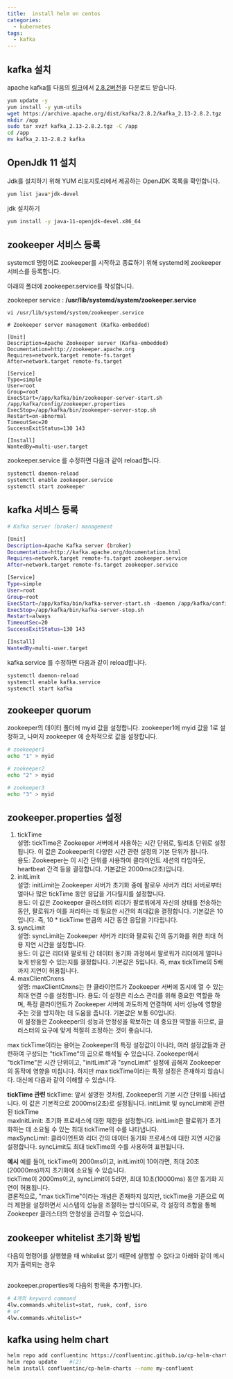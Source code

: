 ```yaml
---
title:  install helm on centos
categories:
  - kubernetes
tags: 
  - kafka
---
```


## kafka 설치 
apache kafka를 다음의 [링크](khttps://kafka.apache.org/downloads)에서 [2.8.2버전](https://archive.apache.org/dist/kafka/2.8.2/kafka_2.13-2.8.2.tgz)을 다운로드 받습니다.

```bash
yum update -y
yum install -y yum-utils
wget https://archive.apache.org/dist/kafka/2.8.2/kafka_2.13-2.8.2.tgz
mkdir /app
sudo tar xvzf kafka_2.13-2.8.2.tgz -C /app
cd /app
mv kafka_2.13-2.8.2 kafka

```

## OpenJdk 11 설치 
Jdk를 설치하기 위해  YUM 리포지토리에서 제공하는 OpenJDK 목록을 확인합니다.  
```bash
yum list java*jdk-devel
```
jdk 설치하기  
```bash
yum install -y java-11-openjdk-devel.x86_64
```

## zookeeper 서비스 등록
systemctl 명령어로 zookeeper를 시작하고 종료하기 위해 systemd에 zookeeper서비스를 등록합니다.

아래의 폴더에 zookeeper.service를 작성합니다.

zookeeper service : **/usr/lib/systemd/system/zookeeper.service**


```
vi /usr/lib/systemd/system/zookeeper.service

# Zookeeper server management (Kafka-embedded)

[Unit]
Description=Apache Zookeeper server (Kafka-embedded)
Documentation=http://zookeeper.apache.org
Requires=network.target remote-fs.target 
After=network.target remote-fs.target 

[Service]
Type=simple
User=root
Group=root
ExecStart=/app/kafka/bin/zookeeper-server-start.sh /app/kafka/config/zookeeper.properties
ExecStop=/app/kafka/bin/zookeeper-server-stop.sh
Restart=on-abnormal
TimeoutSec=20
SuccessExitStatus=130 143

[Install]
WantedBy=multi-user.target
```
zookeeper.service 를 수정하면 다음과 같이 reload합니다.
```bash
systemctl daemon-reload
systemctl enable zookeeper.service
systemctl start zookeeper
```

## kafka 서비스 등록
```bash
# Kafka server (broker) management

[Unit]
Description=Apache Kafka server (broker)
Documentation=http://kafka.apache.org/documentation.html
Requires=network.target remote-fs.target zookeeper.service
After=network.target remote-fs.target zookeeper.service

[Service]
Type=simple
User=root
Group=root
ExecStart=/app/kafka/bin/kafka-server-start.sh -daemon /app/kafka/config/server.properties
ExecStop=/app/kafka/bin/kafka-server-stop.sh
Restart=always
TimeoutSec=20
SuccessExitStatus=130 143

[Install]
WantedBy=multi-user.target
```

kafka.service 를 수정하면 다음과 같이 reload합니다.
```bash
systemctl daemon-reload
systemctl enable kafka.service
systemctl start kafka
```

## zookeeper quorum
zookeeper의   데이터 폴더에 myid 값을 설정합니다.
zookeeper1에 myid 값을 1로 설정하고, 나머지 zookeeper 에 순차적으로 값을 설정합니다.
```bash
# zookeeper1
echo "1" > myid

# zookeeper2
echo "2" > myid

# zookeeper3 
echo "3" > myid
```

## zookeeper.properties 설정

1. tickTime  
설명: tickTime은 Zookeeper 서버에서 사용하는 시간 단위로, 밀리초 단위로 설정됩니다. 이 값은 Zookeeper의 다양한 시간 관련 설정의 기본 단위가 됩니다.  
용도: Zookeeper는 이 시간 단위를 사용하여 클라이언트 세션의 타임아웃, heartbeat 간격 등을 결정합니다. 기본값은 2000ms(2초)입니다.  
2. initLimit  
설명: initLimit는 Zookeeper 서버가 초기화 중에 팔로우 서버가 리더 서버로부터 얼마나 많은 tickTime 동안 응답을 기다릴지를 설정합니다.  
용도: 이 값은 Zookeeper 클러스터의 리더가 팔로워에게 자신의 상태를 전송하는 동안, 팔로워가 이를 처리하는 데 필요한 시간의 최대값을 결정합니다.  기본값은 10입니다. 즉, 10 * tickTime 만큼의 시간 동안 응답을 기다립니다.  
3. syncLimit  
설명: syncLimit는 Zookeeper 서버가 리더와 팔로워 간의 동기화를 위한 최대 허용 지연 시간을 설정합니다.  
용도: 이 값은 리더와 팔로워 간 데이터 동기화 과정에서 팔로워가 리더에게 얼마나 늦게 반응할 수 있는지를 결정합니다. 기본값은 5입니다. 즉, max tickTime의 5배까지 지연이 허용됩니다.  
4. maxClientCnxns  
설명: maxClientCnxns는 한 클라이언트가 Zookeeper 서버에 동시에 열 수 있는 최대 연결 수를 설정합니다.
용도: 이 설정은 리소스 관리를 위해 중요한 역할을 하며, 특정 클라이언트가 Zookeeper 서버에 과도하게 연결하여 서버 성능에 영향을 주는 것을 방지하는 데 도움을 줍니다. 기본값은 보통 60입니다.  
이 설정들은 Zookeeper의 성능과 안정성을 확보하는 데 중요한 역할을 하므로, 클러스터의 요구에 맞게 적절히 조정하는 것이 좋습니다.  

max tickTime이라는 용어는 Zookeeper의 특정 설정값이 아니라, 여러 설정값들과 관련하여 구성되는 "tickTime"의 곱으로 해석될 수 있습니다.   Zookeeper에서 "tickTime"은 시간 단위이고, "initLimit"과 "syncLimit" 설정에 곱해져 Zookeeper의 동작에 영향을 미칩니다. 하지만 max tickTime이라는 특정 설정은 존재하지 않습니다. 대신에 다음과 같이 이해할 수 있습니다.  

**tickTime 관련**
tickTime: 앞서 설명한 것처럼, Zookeeper의 기본 시간 단위를 나타냅니다. 이 값은 기본적으로 2000ms(2초)로 설정됩니다.
initLimit 및 syncLimit에 관련된 tickTime  
maxInitLimit: 초기화 프로세스에 대한 제한을 설정합니다. initLimit은 팔로워가 초기화하는 데 소요될 수 있는 최대 tickTime의 수를 나타냅니다.  
maxSyncLimit: 클라이언트와 리더 간의 데이터 동기화 프로세스에 대한 지연 시간을 설정합니다. syncLimit도 최대 tickTime의 수를 사용하여 표현됩니다.  

**예시**
예를 들어, tickTime이 2000ms이고, initLimit이 10이라면, 최대 20초(20000ms)까지 초기화에 소요될 수 있습니다.  
tickTime이 2000ms이고, syncLimit이 5라면, 최대 10초(10000ms) 동안 동기화 지연이 허용됩니다.  
결론적으로, "max tickTime"이라는 개념은 존재하지 않지만, tickTime을 기준으로 여러 제한을 설정하면서 시스템의 성능을 조절하는 방식이므로, 각 설정의 조합을 통해 Zookeeper 클러스터의 안정성을 관리할 수 있습니다.  

## zookeeper whitelist 초기화 방법

다음의 명령어를 실행했을 때 whitelist 없기 때문에 실행할 수 없다고 아래와 같이 메시지가 출력되는 경우

<figure style="width: 100%" class="align-left">
  <img src="{{ site.url }}{{ site.baseurl }}/assets/images/k8s/01-how-to-initialize-zookeeper-whitelist.png" alt="">
  <figcaption></figcaption>
</figure> 

zookeeper.properties에 다음의 항목을 추가합니다.

```bash
# 4개의 keyword command 
4lw.commands.whitelist=stat, ruok, conf, isro
# or
4lw.commands.whitelist=*
```


## kafka using helm chart
```bash
helm repo add confluentinc https://confluentinc.github.io/cp-helm-charts/   #(1)
helm repo update    #(2)
helm install confluentinc/cp-helm-charts --name my-confluent 
```